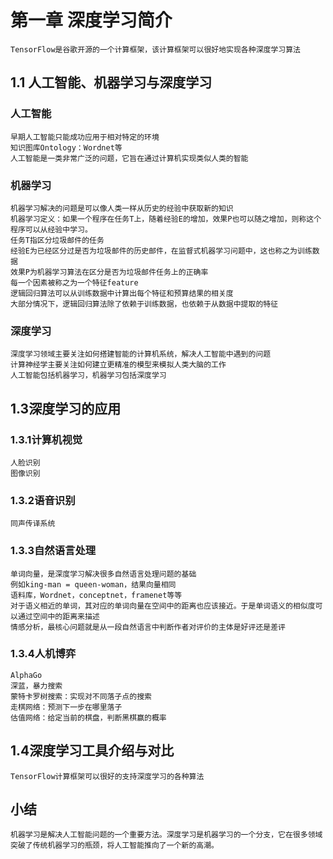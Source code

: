 ﻿# 第一章 深度学习简介
    TensorFlow是谷歌开源的一个计算框架，该计算框架可以很好地实现各种深度学习算法
## 1.1 人工智能、机器学习与深度学习
### 人工智能
    早期人工智能只能成功应用于相对特定的环境
    知识图库Ontology：Wordnet等
    人工智能是一类非常广泛的问题，它旨在通过计算机实现类似人类的智能
### 机器学习
    机器学习解决的问题是可以像人类一样从历史的经验中获取新的知识
    机器学习定义：如果一个程序在任务T上，随着经验E的增加，效果P也可以随之增加，则称这个程序可以从经验中学习。
    任务T指区分垃圾邮件的任务
    经验E为已经区分过是否为垃圾邮件的历史邮件，在监督式机器学习问题中，这也称之为训练数据
    效果P为机器学习算法在区分是否为垃圾邮件任务上的正确率
    每一个因素被称之为一个特征feature
    逻辑回归算法可以从训练数据中计算出每个特征和预算结果的相关度
    大部分情况下，逻辑回归算法除了依赖于训练数据，也依赖于从数据中提取的特征
### 深度学习
    深度学习领域主要关注如何搭建智能的计算机系统，解决人工智能中遇到的问题
    计算神经学主要关注如何建立更精准的模型来模拟人类大脑的工作
    人工智能包括机器学习，机器学习包括深度学习
## 1.3深度学习的应用
### 1.3.1计算机视觉
    人脸识别
    图像识别
### 1.3.2语音识别
    同声传译系统
### 1.3.3自然语言处理
    单词向量，是深度学习解决很多自然语言处理问题的基础
    例如king-man = queen-woman，结果向量相同
    语料库，Wordnet，conceptnet，framenet等等
    对于语义相近的单词，其对应的单词向量在空间中的距离也应该接近。于是单词语义的相似度可以通过空间中的距离来描述
    情感分析，最核心问题就是从一段自然语言中判断作者对评价的主体是好评还是差评
### 1.3.4人机博弈
    AlphaGo
    深蓝，暴力搜索
    蒙特卡罗树搜索：实现对不同落子点的搜索
    走棋网络：预测下一步在哪里落子
    估值网络：给定当前的棋盘，判断黑棋赢的概率
## 1.4深度学习工具介绍与对比
    TensorFlow计算框架可以很好的支持深度学习的各种算法

## 小结
    机器学习是解决人工智能问题的一个重要方法。深度学习是机器学习的一个分支，它在很多领域突破了传统机器学习的瓶颈，将人工智能推向了一个新的高潮。